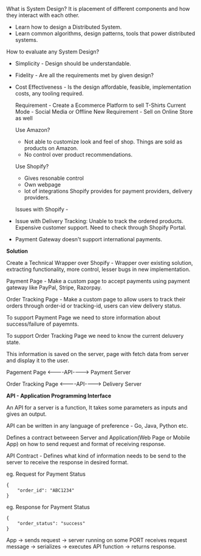 What is System Design?
It is placement of different components and how they interact with each other.

- Learn how to design a Distributed System.
- Learn common algorithms, design patterns, tools that power distributed systems.

How to evaluate any System Design?
- Simplicity - Design should be understandable.
- Fidelity - Are all the requirements met by given design?
- Cost Effectiveness - Is the design affordable, feasible, implementation costs, any tooling required.

  Requirement - Create a Ecommerce Platform to sell T-Shirts
  Current Mode - Social Media or Offline
  New Requirement - Sell on Online Store as well

  Use Amazon?
  - Not able to customize look and feel of shop. Things are sold as products on Amazon.
  - No control over product recommendations.
 
  Use Shopify?
  - Gives resonable control
  - Own webpage
  - lot of integrations Shopify provides for payment providers, delivery providers.
 
  Issues with Shopify - 
- Issue with Delivery Tracking: Unable to track the ordered products. Expensive customer support. Need to check through Shopify Portal.
- Payment Gateway doesn't support international payments.

<b>Solution</b>

Create a Technical Wrapper over Shopify - Wrapper over existing solution, extracting functionality, more control, lesser bugs in new implementation.

Payment Page - Make a custom page to accept payments using payment gateway like PayPal, Stripe, Razorpay.

Order Tracking Page - Make a custom page to allow users to track their orders through order-id or tracking-id, users can view delivery status.


To support Payment Page we need to store information about success/failure of payemnts.

To support Order Tracking Page we need to know the current deluvery state.

This information is saved on the server, page with fetch data from server and display it to the user.


Pagement Page <----API----> Payment Server           

Order Tracking Page <----API----> Delivery Server


<b>API - Application Programming Interface</b>

An API for a server is a function, It takes some parameters as inputs and gives an output.

API can be written in any language of preference - Go, Java, Python etc.

Defines a contract betweeen Server and Application(Web Page or Mobile App) on how to send request and format of receiving response.

API Contract - Defines what kind of information needs to be send to the server to receive the response in desired format.


eg. Request for Payment Status
```
{
    "order_id": "ABC1234"
}
```

eg. Response for Payment Status
```
{
    "order_status": "success"
}
```

App -> sends request -> server running on some PORT receives request message -> serializes -> executes API function -> returns response.

